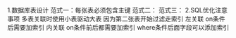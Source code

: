 1.数据库表设计
范式一：每张表必须包含主键
范式二：
范式三：
2.SQL优化注意事项
多表关联时使用小表驱动大表 因为第二张表开始过滤走索引
左关联 on条件后需要加索引
内关联 on条件前后都需要加索引
where条件后面字段可以添加索引